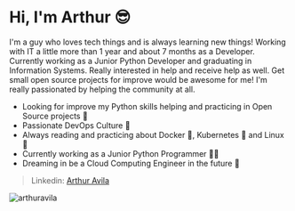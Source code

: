 # Hi, I'm Arthur :sunglasses:

I'm a guy who loves tech things and is always learning new things! Working with IT a little more than 1 year and about 7 months as a Developer.
Currently working as a Junior Python Developer and graduating in Information Systems. Really interested in help and receive help as well. Get small open source projects for improve would be awesome for me! I'm really passionated by helping the community at all.


- Looking for improve my Python skills helping and practicing in Open Source projects	:snake:
- Passionate DevOps Culture :robot:
- Always reading and practicing about Docker :whale:, Kubernetes :octopus: and Linux :penguin:
- Currently working as a Junior Python Programmer :man_technologist:
- Dreaming in be a Cloud Computing Engineer in the future :star_struck:

> Linkedin: [Arthur Avila](https://www.linkedin.com/in/arthur-%C3%A1vila-502bb889/)

<img src="https://github-readme-stats.vercel.app/api?username=arthuravila26&show_icons=true)" alt="arthuravila" /> </p>
